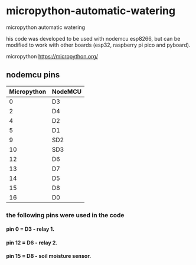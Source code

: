 # micropython-automatic-watering
micropython automatic watering


his code was developed to be used with nodemcu esp8266, but can be modified to work with other boards (esp32, raspberry pi pico and pyboard).

micropython https://micropython.org/


## nodemcu pins
| Micropython  | NodeMCU   |
| ------------ | ------------ |
|   0 | D3  |
|   2|D4  |
|   4|D2  |
|  5 |D1   |
|  9 | SD2  |
|  10 |  SD3 |
| 12  |  D6 |
|  13 | D7  |
|  14 | D5  |
|  15 | D8  |
|  16 |D0|

### the following pins were used in the code
#### pin 0 = D3  - relay 1.
#### pin 12 = D6 - relay 2.
#### pin 15 = D8 - soil moisture sensor.
